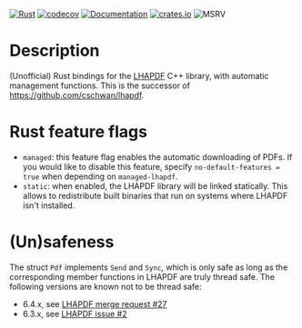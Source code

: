 [![Rust](https://github.com/cschwan/managed-lhapdf/actions/workflows/rust.yml/badge.svg)](https://github.com/cschwan/managed-lhapdf/actions/workflows/rust.yml)
[![codecov](https://codecov.io/gh/cschwan/managed-lhapdf/graph/badge.svg?token=H8Q8JHXY1K)](https://codecov.io/gh/cschwan/managed-lhapdf)
[![Documentation](https://docs.rs/lhapdf/badge.svg)](https://docs.rs/managed-lhapdf)
[![crates.io](https://img.shields.io/crates/v/managed-lhapdf.svg)](https://crates.io/crates/managed-lhapdf)
![MSRV](https://img.shields.io/badge/Rust-1.70+-lightgray.svg)

# Description

(Unofficial) Rust bindings for the [LHAPDF](https://lhapdf.hepforge.org) C++
library, with automatic management functions. This is the successor of
<https://github.com/cschwan/lhapdf>.

# Rust feature flags

- `managed`: this feature flag enables the automatic downloading of PDFs. If
  you would like to disable this feature, specify `no-default-features = true`
  when depending on `managed-lhapdf`.
- `static`: when enabled, the LHAPDF library will be linked statically. This
  allows to redistribute built binaries that run on systems where LHAPDF isn't
  installed.

# (Un)safeness

The struct `Pdf` implements `Send` and `Sync`, which is only safe as long as
the corresponding member functions in LHAPDF are truly thread safe. The
following versions are known not to be thread safe:

- 6.4.x, see [LHAPDF merge request #27](https://gitlab.com/hepcedar/lhapdf/-/merge_requests/27)
- 6.3.x, see [LHAPDF issue #2](https://gitlab.com/hepcedar/lhapdf/-/issues/2)
